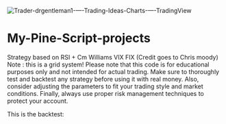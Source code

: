 ![Trader-drgentleman1-—-Trading-Ideas-Charts-—-TradingView](https://user-images.githubusercontent.com/24842101/229294758-05e26137-9e9c-455d-8cd5-c6ca6f04e860.png)
# My-Pine-Script-projects
Strategy based on RSI + Cm Williams VIX FIX (Credit goes to Chris moody)
Note : this is a grid system!
Please note that this code is for educational purposes only and not intended for actual trading. Make sure to thoroughly test and backtest any strategy before using it with real money. Also, consider adjusting the parameters to fit your trading style and market conditions. Finally, always use proper risk management techniques to protect your account.

This is the backtest:

